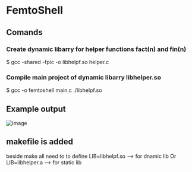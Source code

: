 # FemtoShell

## Comands 
### Create dynamic libarry for helper functions fact(n) and fin(n)
  $ gcc -shared -fpic -o libhelpf.so helper.c
### Compile main project of dynamic libarry libhelper.so
  $ gcc -o femtoshell main.c ./libhelpf.so

## Example output
![image](https://user-images.githubusercontent.com/67152047/191567650-c9d368f2-7b45-4bd8-8714-65f3c315ee92.png)


## makefile is added
beside make all  need to to define LIB=libhelpf.so --> for dnamic lib
                                Or LIB=libhelper.a --> for static lib 
